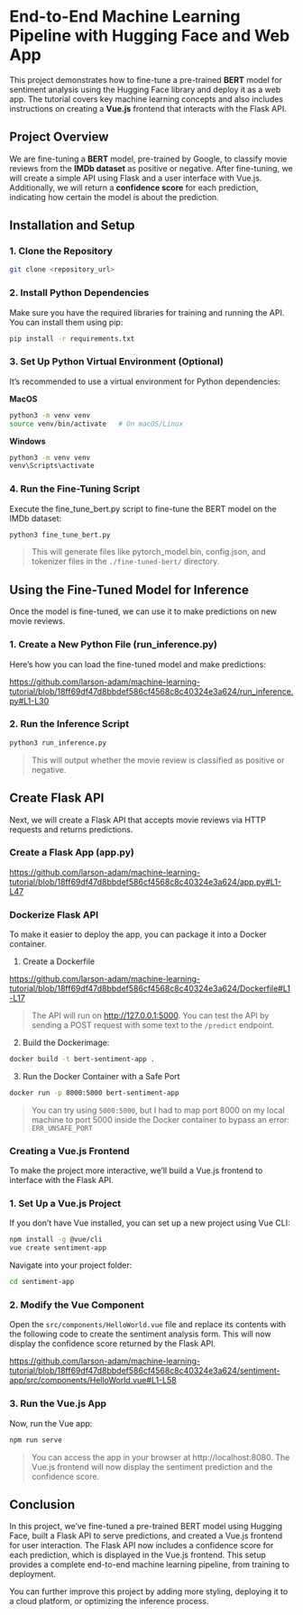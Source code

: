 # End-to-End Machine Learning Pipeline with Hugging Face and Web App

This project demonstrates how to fine-tune a pre-trained **BERT** model for sentiment analysis using the Hugging Face library and deploy it as a web app. The tutorial covers key machine learning concepts and also includes instructions on creating a **Vue.js** frontend that interacts with the Flask API.

## Project Overview

We are fine-tuning a **BERT** model, pre-trained by Google, to classify movie reviews from the **IMDb dataset** as positive or negative. After fine-tuning, we will create a simple API using Flask and a user interface with Vue.js. Additionally, we will return a **confidence score** for each prediction, indicating how certain the model is about the prediction.

## Installation and Setup

### 1. Clone the Repository
```bash
git clone <repository_url>
```

### 2. Install Python Dependencies

Make sure you have the required libraries for training and running the API. You can install them using pip:

```bash
pip install -r requirements.txt
```

### 3. Set Up Python Virtual Environment (Optional)

It’s recommended to use a virtual environment for Python dependencies:

**MacOS**
```bash
python3 -m venv venv
source venv/bin/activate   # On macOS/Linux
```

**Windows**
```bash
python3 -m venv venv
venv\Scripts\activate
```

### 4. Run the Fine-Tuning Script

Execute the fine_tune_bert.py script to fine-tune the BERT model on the IMDb dataset:

```bash
python3 fine_tune_bert.py
```
> This will generate files like pytorch_model.bin, config.json, and tokenizer files in the `./fine-tuned-bert/` directory.

## Using the Fine-Tuned Model for Inference

Once the model is fine-tuned, we can use it to make predictions on new movie reviews.

### 1. Create a New Python File (run_inference.py)

Here’s how you can load the fine-tuned model and make predictions:

https://github.com/larson-adam/machine-learning-tutorial/blob/18ff69df47d8bbdef586cf4568c8c40324e3a624/run_inference.py#L1-L30

### 2. Run the Inference Script

```bash
python3 run_inference.py
```
> This will output whether the movie review is classified as positive or negative.

## Create Flask API

Next, we will create a Flask API that accepts movie reviews via HTTP requests and returns predictions.

### Create a Flask App (app.py)

https://github.com/larson-adam/machine-learning-tutorial/blob/18ff69df47d8bbdef586cf4568c8c40324e3a624/app.py#L1-L47

### Dockerize Flask API

To make it easier to deploy the app, you can package it into a Docker container.

1. Create a Dockerfile

https://github.com/larson-adam/machine-learning-tutorial/blob/18ff69df47d8bbdef586cf4568c8c40324e3a624/Dockerfile#L1-L17

> The API will run on http://127.0.0.1:5000. You can test the API by sending a POST request with some text to the `/predict` endpoint.

2. Build the Dockerimage:

```bash
docker build -t bert-sentiment-app .
```

3. Run the Docker Container with a Safe Port

```bash
docker run -p 8000:5000 bert-sentiment-app
```
> You can try using `5000:5000`, but I had to map port 8000 on my local machine to port 5000 inside the Docker container to bypass an error: `ERR_UNSAFE_PORT`

### Creating a Vue.js Frontend

To make the project more interactive, we’ll build a Vue.js frontend to interface with the Flask API.

### 1. Set Up a Vue.js Project

If you don’t have Vue installed, you can set up a new project using Vue CLI:

```bash
npm install -g @vue/cli
vue create sentiment-app
```

Navigate into your project folder:

```bash
cd sentiment-app
```

### 2. Modify the Vue Component

Open the `src/components/HelloWorld.vue` file and replace its contents with the following code to create the sentiment analysis form. This will now display the confidence score returned by the Flask API.

https://github.com/larson-adam/machine-learning-tutorial/blob/18ff69df47d8bbdef586cf4568c8c40324e3a624/sentiment-app/src/components/HelloWorld.vue#L1-L58

### 3. Run the Vue.js App

Now, run the Vue app:

```bash
npm run serve
```

> You can access the app in your browser at http://localhost:8080. The Vue.js frontend will now display the sentiment prediction and the confidence score.

## Conclusion

In this project, we’ve fine-tuned a pre-trained BERT model using Hugging Face, built a Flask API to serve predictions, and created a Vue.js frontend for user interaction. The Flask API now includes a confidence score for each prediction, which is displayed in the Vue.js frontend. This setup provides a complete end-to-end machine learning pipeline, from training to deployment.

You can further improve this project by adding more styling, deploying it to a cloud platform, or optimizing the inference process.